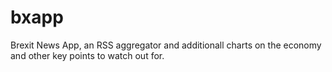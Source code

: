 # bxapp
Brexit News App, an RSS aggregator and additionall charts on the economy and other key points to watch out for.
